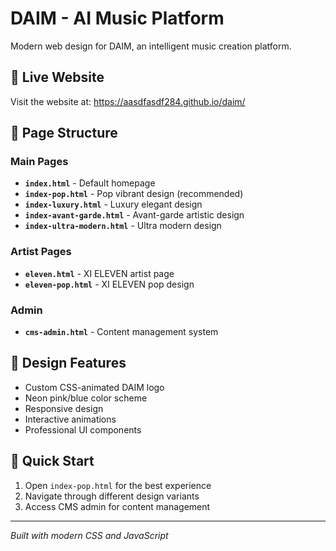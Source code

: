 # DAIM - AI Music Platform

Modern web design for DAIM, an intelligent music creation platform.

## 🎵 Live Website
Visit the website at: https://aasdfasdf284.github.io/daim/

## 📁 Page Structure

### Main Pages
- **`index.html`** - Default homepage
- **`index-pop.html`** - Pop vibrant design (recommended)
- **`index-luxury.html`** - Luxury elegant design
- **`index-avant-garde.html`** - Avant-garde artistic design
- **`index-ultra-modern.html`** - Ultra modern design

### Artist Pages
- **`eleven.html`** - XI ELEVEN artist page
- **`eleven-pop.html`** - XI ELEVEN pop design

### Admin
- **`cms-admin.html`** - Content management system

## 🎨 Design Features
- Custom CSS-animated DAIM logo
- Neon pink/blue color scheme
- Responsive design
- Interactive animations
- Professional UI components

## 🚀 Quick Start
1. Open `index-pop.html` for the best experience
2. Navigate through different design variants
3. Access CMS admin for content management

---
*Built with modern CSS and JavaScript*